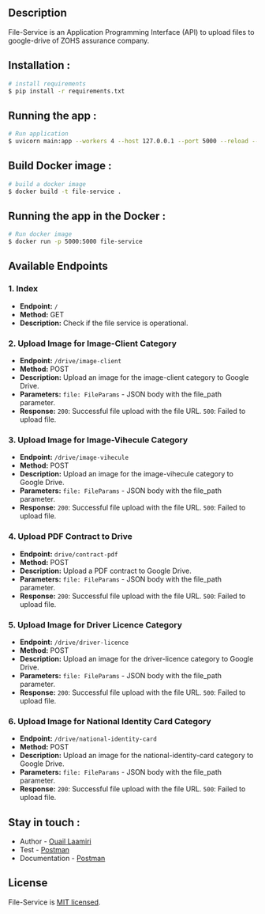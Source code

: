 ## Description

File-Service is an Application Programming Interface (API) to upload files to google-drive of ZOHS assurance company.
## Installation :
```bash
# install requirements
$ pip install -r requirements.txt 
```
## Running the app : 
```bash
# Run application
$ uvicorn main:app --workers 4 --host 127.0.0.1 --port 5000 --reload --log-level info
```
## Build Docker image : 
```bash
# build a docker image
$ docker build -t file-service .
```
## Running the app in the Docker : 
```bash
# Run docker image
$ docker run -p 5000:5000 file-service
```

## Available Endpoints

### 1. Index

- **Endpoint:** `/`
- **Method:** GET
- **Description:** Check if the file service is operational.

### 2. Upload Image for Image-Client Category

- **Endpoint:** `/drive/image-client`
- **Method:** POST
- **Description:** Upload an image for the image-client category to Google Drive.
- **Parameters:** 
    `file: FileParams` - JSON body with the file_path parameter.
- **Response:**
    `200`: Successful file upload with the file URL.
    `500`: Failed to upload file.

### 3. Upload Image for Image-Vihecule Category

- **Endpoint:** `/drive/image-vihecule`
- **Method:** POST
- **Description:** Upload an image for the image-vihecule category to Google Drive.
- **Parameters:** 
    `file: FileParams` - JSON body with the file_path parameter.
- **Response:**
    `200`: Successful file upload with the file URL.
    `500`: Failed to upload file.

### 4. Upload PDF Contract to Drive

- **Endpoint:** `drive/contract-pdf`
- **Method:** POST
- **Description:** Upload a PDF contract to Google Drive.
- **Parameters:** 
    `file: FileParams` - JSON body with the file_path parameter.
- **Response:**
    `200`: Successful file upload with the file URL.
    `500`: Failed to upload file.

### 5. Upload Image for Driver Licence Category

- **Endpoint:** `/drive/driver-licence`
- **Method:** POST
- **Description:** Upload an image for the driver-licence category to Google Drive.
- **Parameters:** 
    `file: FileParams` - JSON body with the file_path parameter.
- **Response:**
    `200`: Successful file upload with the file URL.
    `500`: Failed to upload file.

### 6.  Upload Image for National Identity Card Category

- **Endpoint:** `/drive/national-identity-card`
- **Method:** POST
- **Description:** Upload an image for the national-identity-card category to Google Drive.
- **Parameters:** 
    `file: FileParams` - JSON body with the file_path parameter.
- **Response:**
    `200`: Successful file upload with the file URL.
    `500`: Failed to upload file.







## Stay in touch :
- Author - [Ouail Laamiri](https://www.linkedin.com/in/ouaillaamiri/)
- Test - [Postman](https://www.postman.com/avionics-meteorologist-32935362/workspace/postman-api-fundamentals-student-expert/collection/29141176-282aba17-b309-429b-94ff-a7d13f6f4e1a?action=share&creator=29141176)
- Documentation - [Postman](https://documenter.getpostman.com/view/29141176/2s9Ykt4eMm)

## License

File-Service is [MIT licensed](LICENSE).